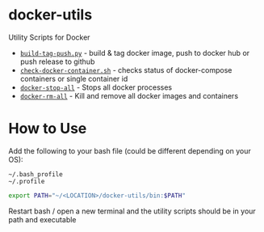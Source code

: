 # docker-utils
Utility Scripts for Docker

* [`build-tag-push.py`](https://github.com/JTarball/docker-utils/blob/master/bin/build-tag-push.py) - build & tag docker image, push to docker hub or push release to github
* [`check-docker-container.sh`](https://github.com/JTarball/docker-utils/blob/master/bin/check-docker-container.sh) - checks status of docker-compose containers or single container id
* [`docker-stop-all`](https://github.com/JTarball/docker-utils/blob/master/bin/docker-stop-all) - Stops all docker processes
* [`docker-rm-all`](https://github.com/JTarball/docker-utils/blob/master/bin/docker-rm-all) - Kill and remove all docker images and containers

# How to Use

Add the following to your bash file (could be different depending on your OS):

```
~/.bash_profile
~/.profile
```

```bash
export PATH="~/<LOCATION>/docker-utils/bin:$PATH"
```

Restart bash / open a new terminal and the utility scripts should be in your path and executable 
